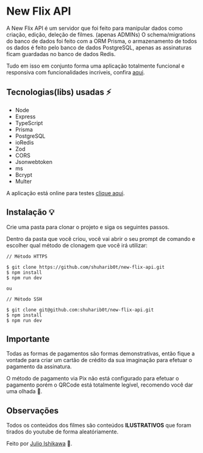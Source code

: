 # New Flix API

A New Flix API é um servidor que foi feito para manipular dados como criação, edição, deleção de filmes. (apenas ADMINs)
O schema/migrations do banco de dados foi feito com a ORM Prisma, o armazenamento de todos os dados é feito pelo banco de dados PostgreSQL, apenas as assinaturas ficam guardadas no banco de dados Redis.

Tudo em isso em conjunto forma uma aplicação totalmente funcional e responsiva com funcionalidades incríveis, confira [aqui](https://github.com/shuharib0t/new-flix-app).

## Tecnologias(libs) usadas ⚡️

- Node
- Express
- TypeScript
- Prisma
- PostgreSQL
- ioRedis
- Zod
- CORS
- Jsonwebtoken
- ms
- Bcrypt
- Multer
 
A aplicação está online para testes [clique aqui](https://newflixtest.netlify.app).

## Instalação 💡

Crie uma pasta para clonar o projeto e siga os seguintes passos.

Dentro da pasta que você criou, você vai abrir o seu prompt de comando e escolher qual método de clonagem que você irá utilizar:

```
// Método HTTPS

$ git clone https://github.com/shuharib0t/new-flix-api.git
$ npm install
$ npm run dev

ou

// Método SSH

$ git clone git@github.com:shuharib0t/new-flix-api.git
$ npm install
$ npm run dev
```

## Importante

Todas as formas de pagamentos são formas demonstrativas, então fique a vontade para criar um cartão de crédito da sua imaginação para efetuar o pagamento da assinatura.

O método de pagamento via Pix não está configurado para efetuar o pagamento porém o QRCode está totalmente legível, recomendo você dar uma olhada 👀.

## Observações

Todos os conteúdos dos filmes são conteúdos **ILUSTRATIVOS** que foram tirados do youtube de forma aleatóriamente.

Feito por [Julio Ishikawa](https://www.linkedin.com/in/julio-ishikawa-449417213/) 👋.
